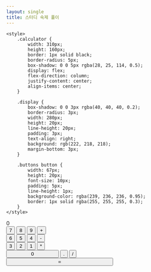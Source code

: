 ```yaml
---
layout: single
title: 스터디 숙제 풀이
---
```



<!DOCTYPE html>
<html lang="en">
<head>
    <meta charset="UTF-8">
    <meta name="viewport" content="width=device-width, initial-scale=1.0">
    <title>main quiz</title>

    <style>
        .calculator {
            width: 310px;
            height: 160px;
            border: 1px solid black;
            border-radius: 5px;
            box-shadow: 0 0 5px rgba(28, 25, 114, 0.5);
            display: flex;
            flex-direction: column;
            justify-content: center;
            align-items: center;
        }

        .display {
            box-shadow: 0 0 3px rgba(40, 40, 40, 0.2);
            border-radius: 3px;
            width: 280px;
            height: 20px;
            line-height: 20px;
            padding: 3px;
            text-align: right;
            background: rgb(222, 218, 218);
            margin-bottom: 3px;
        }

        .buttons button {
            width: 67px;
            height: 20px;
            font-size: 10px;
            padding: 5px;
            line-height: 1px;
            background-color: rgba(239, 236, 236, 0.95);
            border: 1px solid rgba(255, 255, 255, 0.3);
        }
    </style>
</head>
<body>
    <div class="calculator">
        <div class="display">0</div>
        <div class="buttons">
            <button>7</button>
            <button>8</button>
            <button>9</button>
            <button>+</button>
        </div>
        <div class="buttons">
            <button>6</button>
            <button>5</button>
            <button>4</button>
            <button>-</button>
        </div>
        <div class="buttons">
            <button>3</button>
            <button>2</button>
            <button>1</button>
            <button>*</button>
        </div>
        <div class="buttons">
            <button style="width: 140px;">0</button>
            <button>.</button>
            <button>/</button>
        </div>
        <div class="buttons">
        <button style="width: 285px;">=</button>
        </div>
    </div>
</body>
</html>

